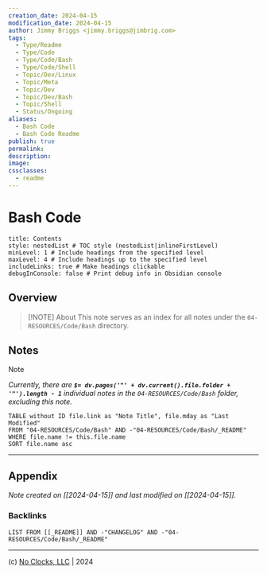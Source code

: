 ```yaml
---
creation_date: 2024-04-15
modification_date: 2024-04-15
author: Jimmy Briggs <jimmy.briggs@jimbrig.com>
tags:
  - Type/Readme
  - Type/Code
  - Type/Code/Bash
  - Type/Code/Shell
  - Topic/Dev/Linux
  - Topic/Meta
  - Topic/Dev
  - Topic/Dev/Bash
  - Topic/Shell
  - Status/Ongoing
aliases:
  - Bash Code
  - Bash Code Readme
publish: true
permalink:
description:
image:
cssclasses:
  - readme
---
```



# Bash Code

```table-of-contents
title: Contents 
style: nestedList # TOC style (nestedList|inlineFirstLevel)
minLevel: 1 # Include headings from the specified level
maxLevel: 4 # Include headings up to the specified level
includeLinks: true # Make headings clickable
debugInConsole: false # Print debug info in Obsidian console
```

## Overview

> [!NOTE] About
> This note serves as an index for all notes under the `04-RESOURCES/Code/Bash` directory.

## Notes

> [!NOTE]
> *Currently, there are **`$= dv.pages('"' + dv.current().file.folder + '"').length - 1`**  individual notes in the `04-RESOURCES/Code/Bash` folder, excluding this note.*

```dataview
TABLE without ID file.link as "Note Title", file.mday as "Last Modified"
FROM "04-RESOURCES/Code/Bash" AND -"04-RESOURCES/Code/Bash/_README"
WHERE file.name != this.file.name
SORT file.name asc
```

***

## Appendix

*Note created on [[2024-04-15]] and last modified on [[2024-04-15]].*

### Backlinks

```dataview
LIST FROM [[_README]] AND -"CHANGELOG" AND -"04-RESOURCES/Code/Bash/_README"
```

***

(c) [No Clocks, LLC](https://github.com/noclocks) | 2024